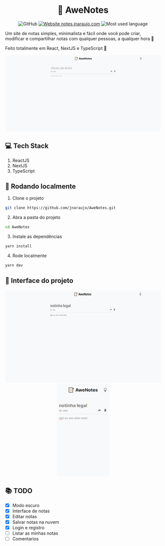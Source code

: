 <div align="center" >
  <h1>📝 AweNotes</h1>
</div>

<div align="center">
  
  ![GitHub](https://img.shields.io/github/license/jnaraujo/AweNotes)
  [![Website notes.jnaraujo.com](https://img.shields.io/website-up-down-green-red/http/notes.jnaraujo.com.svg)](https://notes.jnaraujo.com/)
  ![Most used language](https://img.shields.io/github/languages/top/jnaraujo/awenotes?style=flat-square)
  
</div>

Um site de notas simples, minimalista e fácil onde você pode criar, modificar e compartilhar notas com qualquer pessoas, a qualquer hora 🤞

Feito totalmente em React, NextJS e TypeScript 🥳

![git da interface do AweNotes](/public//gif_interface.webp)

## 💻 Tech Stack

 1. ReactJS
 2. NextJS
 3. TypeScript

## 🚀 Rodando localmente
1) Clone o projeto
```sh
git clone https://github.com/jnaraujo/AweNotes.git
```
2) Abra a pasta do projeto
```sh
cd AweNotes
```
3) Instale as dependências
```sh
yarn install
```
4) Rode localmente
```sh
yarn dev
```

## 💄 Interface do projeto

<div align="center" >
  <img src="/public/gif_interface2.webp" height="300" width="auto">
  <img src="/public/interface3.png" height="300" width="auto">
</div>

## 📚 TODO

 - [x] Modo escuro
 - [x] Interface de notas
 - [x] Editar notas
 - [x] Salvar notas na nuvem
 - [x] Login e registro
 - [ ] Listar as minhas notas
 - [ ] Comentarios
